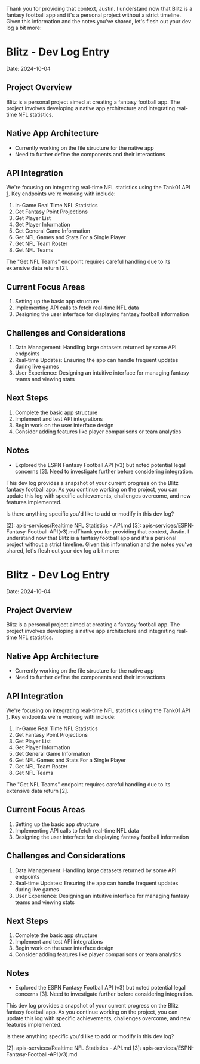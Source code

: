 Thank you for providing that context, Justin. I understand now that Blitz is a fantasy football app and it's a personal project without a strict timeline. Given this information and the notes you've shared, let's flesh out your dev log a bit more:

# Blitz - Dev Log Entry

Date: 2024-10-04

## Project Overview
Blitz is a personal project aimed at creating a fantasy football app. The project involves developing a native app architecture and integrating real-time NFL statistics.

## Native App Architecture
- Currently working on the file structure for the native app
- Need to further define the components and their interactions

## API Integration
We're focusing on integrating real-time NFL statistics using the Tank01 API [1]. Key endpoints we're working with include:

1. In-Game Real Time NFL Statistics
2. Get Fantasy Point Projections
3. Get Player List
4. Get Player Information
5. Get General Game Information
6. Get NFL Games and Stats For a Single Player
7. Get NFL Team Roster
8. Get NFL Teams

The "Get NFL Teams" endpoint requires careful handling due to its extensive data return [2].

## Current Focus Areas
1. Setting up the basic app structure
2. Implementing API calls to fetch real-time NFL data
3. Designing the user interface for displaying fantasy football information

## Challenges and Considerations
1. Data Management: Handling large datasets returned by some API endpoints
2. Real-time Updates: Ensuring the app can handle frequent updates during live games
3. User Experience: Designing an intuitive interface for managing fantasy teams and viewing stats

## Next Steps
1. Complete the basic app structure
2. Implement and test API integrations
3. Begin work on the user interface design
4. Consider adding features like player comparisons or team analytics

## Notes
- Explored the ESPN Fantasy Football API (v3) but noted potential legal concerns [3]. Need to investigate further before considering integration.

This dev log provides a snapshot of your current progress on the Blitz fantasy football app. As you continue working on the project, you can update this log with specific achievements, challenges overcome, and new features implemented.

Is there anything specific you'd like to add or modify in this dev log?

[1]: https://rapidapi.com/tank01/api/tank01-nfl-live-in-game-real-time-statistics-nfl
[2]: apis-services/Realtime NFL Statistics - API.md
[3]: apis-services/ESPN-Fantasy-Football-API(v3).mdThank you for providing that context, Justin. I understand now that Blitz is a fantasy football app and it's a personal project without a strict timeline. Given this information and the notes you've shared, let's flesh out your dev log a bit more:

# Blitz - Dev Log Entry

Date: 2024-10-04

## Project Overview
Blitz is a personal project aimed at creating a fantasy football app. The project involves developing a native app architecture and integrating real-time NFL statistics.

## Native App Architecture
- Currently working on the file structure for the native app
- Need to further define the components and their interactions

## API Integration
We're focusing on integrating real-time NFL statistics using the Tank01 API [1]. Key endpoints we're working with include:

1. In-Game Real Time NFL Statistics
2. Get Fantasy Point Projections
3. Get Player List
4. Get Player Information
5. Get General Game Information
6. Get NFL Games and Stats For a Single Player
7. Get NFL Team Roster
8. Get NFL Teams

The "Get NFL Teams" endpoint requires careful handling due to its extensive data return [2].

## Current Focus Areas
1. Setting up the basic app structure
2. Implementing API calls to fetch real-time NFL data
3. Designing the user interface for displaying fantasy football information

## Challenges and Considerations
1. Data Management: Handling large datasets returned by some API endpoints
2. Real-time Updates: Ensuring the app can handle frequent updates during live games
3. User Experience: Designing an intuitive interface for managing fantasy teams and viewing stats

## Next Steps
1. Complete the basic app structure
2. Implement and test API integrations
3. Begin work on the user interface design
4. Consider adding features like player comparisons or team analytics

## Notes
- Explored the ESPN Fantasy Football API (v3) but noted potential legal concerns [3]. Need to investigate further before considering integration.

This dev log provides a snapshot of your current progress on the Blitz fantasy football app. As you continue working on the project, you can update this log with specific achievements, challenges overcome, and new features implemented.

Is there anything specific you'd like to add or modify in this dev log?

[1]: https://rapidapi.com/tank01/api/tank01-nfl-live-in-game-real-time-statistics-nfl
[2]: apis-services/Realtime NFL Statistics - API.md
[3]: apis-services/ESPN-Fantasy-Football-API(v3).md